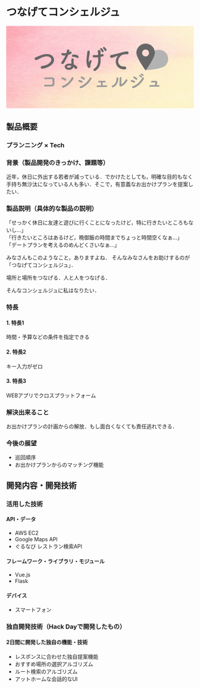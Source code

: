 # つなげてコンシェルジュ

<!--[![Product Name](image.png)](https://www.youtube.com/watch?v=G5rULR53uMk)-->
[![image_logo](new_logo.jpg)](https://youtu.be/Nhbre3vQo88)

## 製品概要
### プランニング × Tech

### 背景（製品開発のきっかけ、課題等）
近年，休日に外出する若者が減っている．でかけたとしても，明確な目的もなく手持ち無沙汰になっている人も多い．そこで，有意義なお出かけプランを提案したい．

### 製品説明（具体的な製品の説明）
「せっかく休日に友達と遊びに行くことになったけど，特に行きたいところもないし…」  
「行きたいところはあるけど，晩御飯の時間までちょっと時間空くなぁ…」  
「デートプランを考えるのめんどくさいなぁ…」  

みなさんもこのようなこと，ありますよね．
そんなみなさんをお助けするのが「つなげてコンシェルジュ」．

場所と場所をつなげる．人と人をつなげる．

そんなコンシェルジュに私はなりたい．

### 特長

#### 1. 特長1
時間・予算などの条件を指定できる

#### 2. 特長2
キー入力がゼロ

#### 3. 特長3
WEBアプリでクロスプラットフォーム

### 解決出来ること
お出かけプランの計画からの解放．もし面白くなくても責任逃れできる．

### 今後の展望
* 巡回順序
* お出かけプランからのマッチング機能

## 開発内容・開発技術
### 活用した技術
#### API・データ
* AWS EC2
* Google Maps API
* ぐるなび レストラン検索API

#### フレームワーク・ライブラリ・モジュール
* Vue.js
* Flask

#### デバイス
* スマートフォン

### 独自開発技術（Hack Dayで開発したもの）
#### 2日間に開発した独自の機能・技術
* レスポンスに合わせた独自提案機能
* おすすめ場所の選択アルゴリズム
* ルート検索のアルゴリズム
* アットホームな会話的なUI
